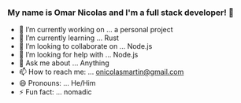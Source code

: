 ### My name is Omar Nicolas and I'm a full stack developer! 👋



- 🔭 I’m currently working on ... a personal project
- 🌱 I’m currently learning ... Rust
- 👯 I’m looking to collaborate on ... Node.js
- 🤔 I’m looking for help with ... Node.js
- 💬 Ask me about ... Anything
- 📫 How to reach me: ... <onicolasmartin@gmail.com>
- 😄 Pronouns: ... He/Him
- ⚡ Fun fact: ... nomadic
